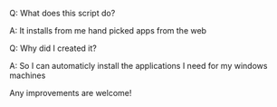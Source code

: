 Q: What does this script do?

A: It installs from me hand picked apps from the web

Q: Why did I created it?

A: So I can automaticly install the applications I need for my windows machines

Any improvements are welcome!

